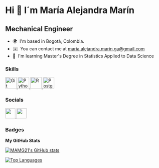 Hi 👋 I´m María Alejandra Marín
======================================

Mechanical Engineer
-------------------

* 🌍  I'm based in Bogotá, Colombia.
* ✉️  You can contact me at [maria.alejandra.marin.ga@gmail.com](mailto:maria.alejandra.marin.ga@gmail.com)
* 🧠  I'm learning Master's Degree in Statistics Applied to Data Science

### Skills


<p align="left">
<a href="https://git-scm.com/" target="_blank" rel="noreferrer">
  <img src="https://raw.githubusercontent.com/danielcranney/readme-generator/main/public/icons/skills/git-colored.svg" width="36" height="36" alt="Git" />
</a>

<a href="https://www.python.org/" target="_blank" rel="noreferrer">
  <img src="URL_de_logo_de_Python" width="36" height="36" alt="Python" />
</a>

<a href="https://www.r-project.org/" target="_blank" rel="noreferrer">
  <img src="URL_de_logo_de_R" width="36" height="36" alt="R" />
</a>

<a href="https://www.postgresql.org/" target="_blank" rel="noreferrer">
  <img src="https://raw.githubusercontent.com/danielcranney/readme-generator/main/public/icons/skills/postgresql-colored.svg" width="36" height="36" alt="PostgreSQL" />
</a>
</p>



### Socials

<p align="left"> <a href="https://www.github.com/MAMG21" target="_blank" rel="noreferrer"> <picture> <source media="(prefers-color-scheme: dark)" srcset="https://raw.githubusercontent.com/danielcranney/readme-generator/main/public/icons/socials/github-dark.svg" /> <source media="(prefers-color-scheme: light)" srcset="https://raw.githubusercontent.com/danielcranney/readme-generator/main/public/icons/socials/github.svg" /> <img src="https://raw.githubusercontent.com/danielcranney/readme-generator/main/public/icons/socials/github.svg" width="32" height="32" /> </picture> </a> <a href="https://www.linkedin.com/in/maría-alejandra-marín-galán-3486591a9/" target="_blank" rel="noreferrer"> <picture> <source media="(prefers-color-scheme: dark)" srcset="https://raw.githubusercontent.com/danielcranney/readme-generator/main/public/icons/socials/linkedin-dark.svg" /> <source media="(prefers-color-scheme: light)" srcset="https://raw.githubusercontent.com/danielcranney/readme-generator/main/public/icons/socials/linkedin.svg" /> <img src="https://raw.githubusercontent.com/danielcranney/readme-generator/main/public/icons/socials/linkedin.svg" width="32" height="32" /> </picture> </a></p>

### Badges

<b>My GitHub Stats</b>

<a href="http://www.github.com/MAMG21"><img src="https://github-readme-stats.vercel.app/api?username=MAMG21&show_icons=true&hide=stars,&count_private=true&title_color=0891b2&text_color=ffffff&icon_color=0891b2&bg_color=1c1917&hide_border=true&show_icons=true" alt="MAMG21's GitHub stats" /></a>

<a href="https://github.com/MAMG21" align="left"><img src="https://github-readme-stats.vercel.app/api/top-langs/?username=MAMG21&langs_count=10&title_color=0891b2&text_color=ffffff&icon_color=0891b2&bg_color=1c1917&hide_border=true&locale=en&custom_title=Top%20%Languages" alt="Top Languages" /></a>
